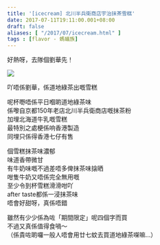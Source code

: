 ```yaml
---
title: '[icecream] 北川半兵衛商店宇治抹茶雪糕'
date: 2017-07-11T19:11:00.001+08:00
draft: false
aliases: [ "/2017/07/icecream.html" ]
tags : [flavor - 螞蟻族]
---
```


好熱呀，去隊個劉華先！  

![](/images/kitagawahanbeeice.jpg)

吖唔係劉華，係道地綠茶出嘅雪糕  
  
呢杯嘢唔係平日嗰啲道地綠茶味  
係嚟自京都150年老店北川半兵衛商店嘅抹茶粉  
加埋北海道牛乳嘅雪糕  
最特別之處梗係响香港製造  
同埋只係得香港七仔有售  
  
個雪糕抹茶味濃郁  
味道香帶微甘  
有牛奶味嘅不過差唔多俾抹茶味搇晒  
咁隻牛奶又唔係完全無用嘅  
至少令到杯雪糕滑滑咁吖  
after taste都係一浸抹茶味  
唔會好甜呀，真係唔錯  
  
雖然有少少係為咗「期間限定」呢四個字而買  
不過又真係值得食喎～  
（係貴咗啲囉一般人唔會用廿七蚊去買道地綠茶㗎嘛...）
